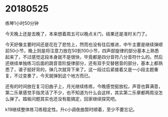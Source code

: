 # 20180525

练琴1小时50分钟

今天晚上还是去晚了，本来想着周五可以晚点关门，结果还是准时关门了。

今天好像主要时间还是花在了悲怆上，然而也没有往后推进，中午主要是继续弹顺前50小节，晚上则是将注意力放在50到100小节，四声部旋律的部分基本上熟悉起来了，不过感觉这段本身就不是很快，毕竟都是四分音符八分音符什么的。然后还继续单独练习后面的跳音音阶旋律部分，还有双手交替琶音的部分，基本上都熟悉了，谱子挺好背的，弹几次就背下来了。这一段过后紧接着又是一小段主题重复，不过变奏了，今天就弹到这个地方而已。

还有的时间放在复习旧曲子上，月光继续练练，今晚感觉挺放松，声音也算满意，第二乐章感觉手指灵活了不少，也不知道为什么会这样，其实第二乐章都两周没怎么弹了。踏板问题其实也还没有能搞定，回家继续探究吧。

k19继续整体练习练稳定性。升c小调夜曲暂时顺着，至少不要忘记。
